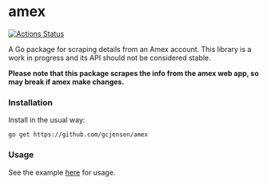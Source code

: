 # amex
[![Actions Status](https://github.com/gcjensen/amex/workflows/Go/badge.svg)](https://github.com/gcjensen/amex/actions)

A Go package for scraping details from an Amex account. This library is a work 
in progress and its API should not be considered stable.

**Please note that this package scrapes the info from the amex web app, so may 
break if amex make changes.**

### Installation

Install in the usual way:
```
go get https://github.com/gcjensen/amex
```

### Usage

See the example 
[here](https://github.com/gcjensen/amex/blob/master/cmd/example/main.go) for
usage.


